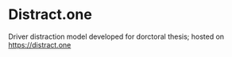 # Distract.one

Driver distraction model developed for dorctoral thesis; hosted on https://distract.one

